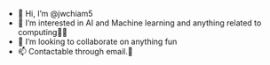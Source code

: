 - 👋 Hi, I’m @jwchiam5
- 👀 I’m interested in AI and Machine learning and anything related to computing👨‍💻
- 💞️ I’m looking to collaborate on anything fun
- 📫 Contactable through email.📧

<!---
jwchiam5/jwchiam5 is a ✨ special ✨ repository because its `README.md` (this file) appears on your GitHub profile.
You can click the Preview link to take a look at your changes.
--->
